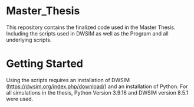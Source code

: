 # Master_Thesis
This repository contains the finalized code used in the Master Thesis. Including the scripts used in DWSIM as well as the Program and all underlying scripts.

# Getting Started
Using the scripts requires an installation of DWSIM (https://dwsim.org/index.php/download/) and an installation of Python. For all simulations in the thesis, Python Version 3.9.16 and DWSIM version 8.5.1 were used.
